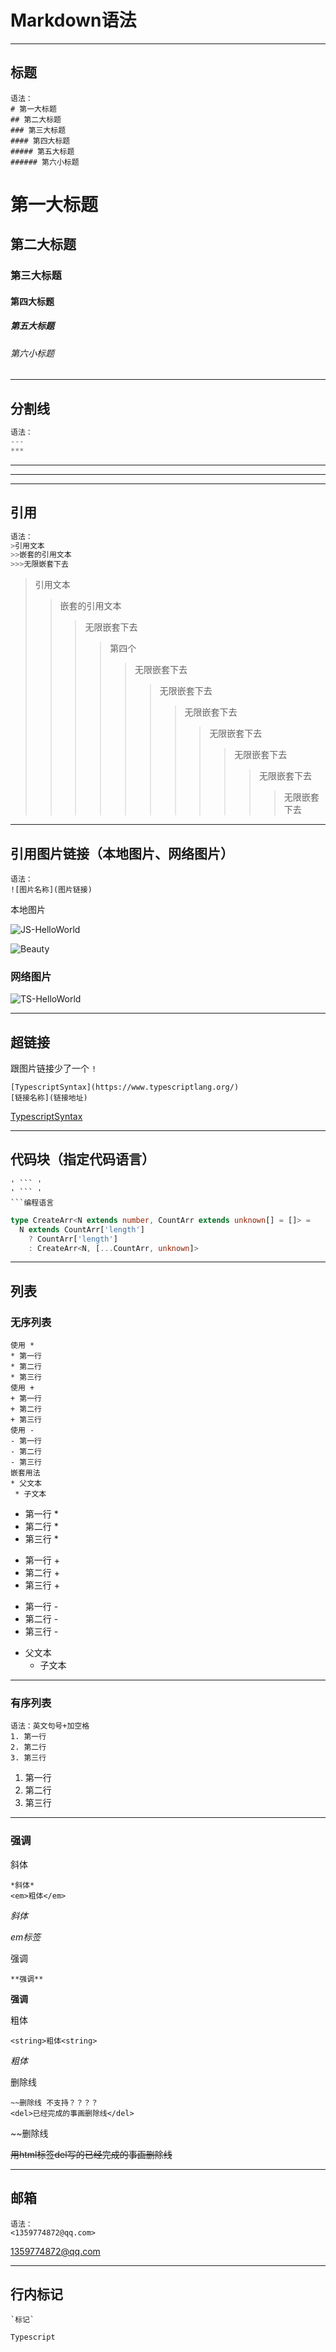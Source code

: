 <!-- 标题 -->
# Markdown语法
---
## 标题
```
语法：
# 第一大标题
## 第二大标题
### 第三大标题
#### 第四大标题
##### 第五大标题
###### 第六小标题
```
# 第一大标题
## 第二大标题
### 第三大标题
#### 第四大标题
##### 第五大标题
###### 第六小标题

---
## 分割线

<!-- 分隔线 -->
```Typescript
语法：
---
***
```
---
***

---
## 引用
```Typescript
语法：
>引用文本
>>嵌套的引用文本
>>>无限嵌套下去
```
>引用文本
>>嵌套的引用文本
>>>无限嵌套下去
>>>>第四个
>>>>>无限嵌套下去
>>>>>>无限嵌套下去
>>>>>>>无限嵌套下去
>>>>>>>>无限嵌套下去
>>>>>>>>>无限嵌套下去
>>>>>>>>>>无限嵌套下去
>>>>>>>>>>>无限嵌套下去

---

## 引用图片链接（本地图片、网络图片）
```
语法：
![图片名称](图片链接)
```
本地图片

![JS-HelloWorld](./image/state-of-js.svg)

![Beauty](./image/QQ图片20220325195342.jpg)

### 网络图片

![TS-HelloWorld](https://upload-images.jianshu.io/upload_images/6860761-fd2f51090a890873.jpg?imageMogr2/auto-orient/strip|imageView2/2/w/550/format/webp)


---

## 超链接
跟图片链接少了一个 `!`
```
[TypescriptSyntax](https://www.typescriptlang.org/)
[链接名称](链接地址)
```
[TypescriptSyntax](https://www.typescriptlang.org/)

---

## 代码块（指定代码语言）
```
' ``` '
' ``` '
```编程语言
```
```Typescript
type CreateArr<N extends number, CountArr extends unknown[] = []> = 
  N extends CountArr['length']
    ? CountArr['length']
    : CreateArr<N, [...CountArr, unknown]>
```

---

## 列表
### 无序列表
```
使用 *
* 第一行
* 第二行
* 第三行
使用 +
+ 第一行
+ 第二行
+ 第三行
使用 -
- 第一行
- 第二行
- 第三行
嵌套用法
* 父文本
 * 子文本
```

* 第一行 *
* 第二行 *
* 第三行 *
+ 第一行 +
+ 第二行 +
+ 第三行 +
- 第一行 -
- 第二行 -
- 第三行 -

* 父文本
  * 子文本
---

### 有序列表
```
语法：英文句号+加空格
1. 第一行
2. 第二行
3. 第三行
```
1. 第一行
2. 第二行
3. 第三行

---

### 强调
斜体
```
*斜体*
<em>粗体</em>
```

*斜体*

<em>em标签</em>

强调
```
**强调**

```
**强调**

粗体
```
<string>粗体<string>
```
<em>粗体</em>

删除线
```
~~删除线 不支持？？？？
<del>已经完成的事画删除线</del>
```
~~删除线 

<del>用html标签del写的已经完成的事画删除线</del>

---

## 邮箱
```
语法：
<1359774872@qq.com>
```
<1359774872@qq.com>

---

## 行内标记
```
`标记`
```
`Typescript`

